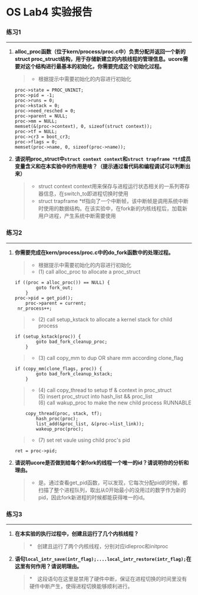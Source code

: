 # OS Lab4 实验报告

### 练习1
---
1.	<b>alloc_proc函数（位于kern/process/proc.c中）负责分配并返回一个新的struct proc_struct结构，用于存储新建立的内核线程的管理信息。ucore需要对这个结构进行最基本的初始化，你需要完成这个初始化过程。</b>

	> * 根据提示中需要初始化的内容进行初始化
	
	```
	proc->state = PROC_UNINIT;
	proc->pid = -1;
	proc->runs = 0;
	proc->kstack = 0;
	proc->need_resched = 0;
	proc->parent = NULL;
	proc->mm = NULL;
	memset(&(proc->context), 0, sizeof(struct context));
	proc->tf = NULL;
	proc->cr3 = boot_cr3;
	proc->flags = 0;
	memset(proc->name, 0, sizeof(proc->name));
	```

2.	<b>请说明proc_struct中```struct context context```和```struct trapframe *tf```成员变量含义和在本实验中的作用是啥？（提示通过看代码和编程调试可以判断出来）</b>
	
	> * struct context context用来保存与进程运行状态相关的一系列寄存器信息，在switch_to即进程切换时使用
	> * struct trapframe *tf指向了一个中断帧，该中断帧是调用系统中断时使用的数据结构。在该实验中，在fork新的内核线程后，加载新用户进程，产生系统中断需要使用
	

### 练习2
---
1.	<b>你需要完成在kern/process/proc.c中的do_fork函数中的处理过程。</b>

	> * 根据提示中需要初始化的内容进行初始化
	> * (1) call alloc_proc to allocate a proc_struct<br/>
	```
	if ((proc = alloc_proc()) == NULL) {
    		goto fork_out;
    	}
	proc->pid = get_pid();
    	proc->parent = current;
	 nr_process++;
	```
	> * (2) call setup_kstack to allocate a kernel stack for child process<br/>
	```
	if (setup_kstack(proc)) {
    		goto bad_fork_cleanup_proc;
    	}
	```
	> * (3) call copy_mm to dup OR share mm according clone_flag<br/>
	```
	if (copy_mm(clone_flags, proc)) {
    		goto bad_fork_cleanup_kstack;
    	}
	```
	> * (4) call copy_thread to setup tf & context in proc_struct<br/>
	(5) insert proc_struct into hash_list && proc_list<br/>
   	(6) call wakup_proc to make the new child process RUNNABLE<br/>

	```
		copy_thread(proc, stack, tf);
    		hash_proc(proc);
    		list_add(&proc_list, &(proc->list_link));
    		wakeup_proc(proc);
	```
	> * (7) set ret vaule using child proc's pid
	```
	ret = proc->pid;
	```

2.	<b>请说明ucore是否做到给每个新fork的线程一个唯一的id？请说明你的分析和理由。</b>

	> * 是。通过查看get_pid函数，可以发现，它每次分配pid的时候，都扫描了整个进程队列，取出从0开始最小的没用过的数字作为新的pid，因此fork新进程的时候都能获得唯一的id。

### 练习3
---
1.	<b>在本实验的执行过程中，创建且运行了几个内核线程？</b>
	
	> *　创建且运行了两个内核线程，分别对应idleproc和initproc
	
2.	<b>语句```local_intr_save(intr_flag);....local_intr_restore(intr_flag);```在这里有何作用？请说明理由。</b>

	> *　这段语句在这里是禁用了硬件中断，保证在进程切换的时间里没有硬件中断产生，使得进程切换能够顺利进行。



